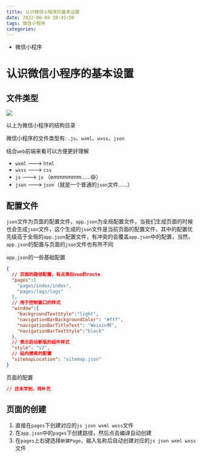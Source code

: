 ```yaml
---
title: 认识微信小程序的基本设置
date: 2022-06-09 18:45:50
tags: 微信小程序
categories: 
---
```

 - 微信小程序

# 认识微信小程序的基本设置

## 文件类型

<div>
	<img src="https://object-srote-1305109524.cos.ap-beijing.myqcloud.com/img/image-20220609184814148.png" />    
</div>

以上为微信小程序的结构目录

微信小程序的文件类型有: `.js`、`wxml`、`wxss`、`json`

结合`web`前端来看可以方便更好理解

- `wxml` ---> `html`
- `wxss` ---> `css`
- `js` ---> `js` （emmmmmm……😄）
- `json` ---> `json`（就是一个普通的`json`文件……）

## 配置文件

`json`文件为页面的配置文件，`app.json`为全局配置文件，当我们生成页面的时候也会生成`json`文件，这个生成的`json`文件是当前页面的配置文件，其中的配置优先级高于全局的`app.json`配置文件，有冲突的会覆盖`app.json`中的配置，当然，`app.json`的配置与页面的`json`文件也有所不同

`app.json`的一些基础配置

```json
{
  // 页面的路径配置，有点类似vue的route 
  "pages":[ 
    "pages/index/index",
    "pages/logs/logs"
  ],
  // 用于控制窗口的样式
  "window":{
    "backgroundTextStyle":"light",
    "navigationBarBackgroundColor": "#fff",
    "navigationBarTitleText": "Weixin啊",
    "navigationBarTextStyle":"black"
  },
  // 表示启动新版的组件样式
  "style": "v2",
  // 站内搜索的配置
  "sitemapLocation": "sitemap.json"
}
```

页面的配置

```json
// 还未学到，待补充
```

## 页面的创建

1. 直接在`pages`下创建对应的`js json wxml wxss`文件
2. 在`app.json`中的`pages`下创建路径，然后点击编译自动创建
3. 在`pages`上右键选择`新建Page`，输入名称后自动创建对应的`js json wxml wxss`文件

